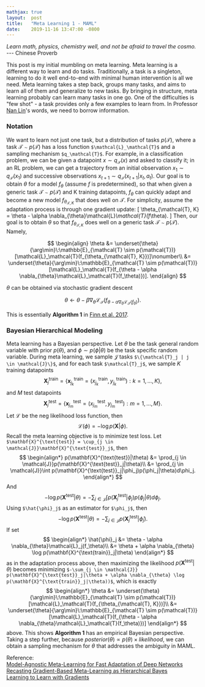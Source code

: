 ```yaml
---
mathjax: true
layout:  post
title:   "Meta Learning 1 - MAML"
date:    2019-11-16 13:47:00 -0800
---
```

*Learn math, physics, chemistry well, and not be afraid to travel the cosmo.* --- Chinese Proverb

This post is my initial mumbling on meta learning. Meta learning is a different way to learn and do tasks. Traditionally, a task is a singleton, learning to do it well end-to-end with minimal human intervention is all we need. Meta learning takes a step back, groups many tasks, and aims to learn all of them and generalize to new tasks. By bringing in structure, meta learning probably can learn many tasks in one go. One of the difficulties is "few shot" - a task provides only a few examples to learn from. In Professor [Nan Lin][Professor Nan Lin's Page]'s words, we need to borrow information.

### Notation
We want to learn not just one task, but a distribution of tasks $p(\mathcal{T})$, where a task $\mathcal{T} \sim p(\mathcal{T})$ has a loss function `$\mathcal{L}_\mathcal{T}$` and a sampling mechanism `$q_\mathcal{T}$`. For example, in a classification problem, we can be given a datapoint $x \sim q_\mathcal{T}(x)$ and asked to classify it; in an RL problem, we can get a trajectory from an initial observation $x_1 \sim q_\mathcal{T}(x_1)$ and successive observations $x_{t+1} \sim q_\mathcal{T}(x_{t+1}|x_t, a_t)$. Our goal is to obtain $\theta$ for a model $f_\theta$ (assume $f$ is predetermined), so that when given a generic task $\mathcal{T} \sim p(\mathcal{T})$ and K training datapoints, $f_\theta$ can quickly adapt and become a new model $f_{\theta_{\mathcal{T}, K}}$ that does well on $\mathcal{T}$. For simplicity, assume the adaptation process is through one gradient update:
\[
\theta_{\mathcal{T}, K} = \theta - \alpha \nabla_{\theta}\mathcal{L}_\mathcal{T}(f_\theta).
\]
Then, our goal is to obtain $\theta$ so that $f_{\theta_{\mathcal{T}, K}}$ does well on a generic task $\mathcal{T} \sim p(\mathcal{T})$. Namely,

$$
\begin{align}
\theta &= \underset{\theta}{\arg\min}\:\mathbb{E}_{\mathcal{T} \sim p(\mathcal{T})}[\mathcal{L}_\mathcal{T}(f_{\theta_{\mathcal{T}, K}})]\nonumber\\
&= \underset{\theta}{\arg\min}\:\mathbb{E}_{\mathcal{T} \sim p(\mathcal{T})}[\mathcal{L}_\mathcal{T}(f_{\theta - \alpha \nabla_{\theta}\mathcal{L}_\mathcal{T}(f_\theta)})].
\end{align}
$$

$\theta$ can be obtained via stochastic gradient descent

$$
\theta \leftarrow \theta - \beta\nabla_\theta\mathcal{L}_\mathcal{T}(f_{\theta - \alpha \nabla_{\theta}\mathcal{L}_\mathcal{T}(f_\theta)}).
$$

This is essentially **Algorithm 1** in [Finn et al. 2017][Model-Agnostic Meta-Learning for Fast Adaptation of Deep Networks].

### Bayesian Hierarchical Modeling
Meta learning has a Bayesian perspective. Let $\theta$ be the task general random variable with prior $p(\theta)$, and $\phi \sim p(\phi|\theta)$ be the task specific random variable. During meta learning, we sample $\mathcal{J}$ tasks `$\{\mathcal{T}_j | j \in \mathcal{J}\}$`, and for each task `$\mathcal{T}_j$`, we sample $K$ training datapoints
$$
\mathbf{X}^{\text{train}}_j = \{\mathbf{x}^{\text{train}}_{j_k} = (x^{\text{train}}_{j_k}, y^{\text{train}}_{j_k}) : k = 1, ..., K\},
$$
and $M$ test datapoints
$$
\mathbf{X}^{\text{test}}_j = \{\mathbf{x}^{\text{test}}_{j_m} = (x^{\text{test}}_{j_m}, y^{\text{test}}_{j_m}) : m = 1, ..., M\}.
$$
Let $\mathcal{L}$ be the neg likelihood loss function, then
$$
\mathcal{L}(\phi) = -\log p(\mathbf{X}|\phi).
$$
Recall the meta learning objective is to minimize test loss.
Let `$\mathbf{X}^{\text{test}} = \cup_{j \in \mathcal{J}}\mathbf{X}^{\text{test}}_j$`, then
$$
\begin{align*}
p(\mathbf{X}^{\text{test}}|\theta) &= \prod_{j \in \mathcal{J}}p(\mathbf{X}^{\text{test}}_j|\theta)\\
&= \prod_{j \in \mathcal{J}}\int p(\mathbf{X}^{\text{test}}_j|\phi_j)p(\phi_j|\theta)d\phi_j.
\end{align*}
$$
And
$$
-\log p(\mathbf{X}^{\text{test}}|\theta) = -\sum_{j \in \mathcal{J}}\int p(\mathbf{X}^{\text{test}}_j|\phi_j)p(\phi_j|\theta)d\phi_j.
$$
Using `$\hat{\phi}_j$` as an estimator for `$\phi_j$`, then
$$
-\log p(\mathbf{X}^{\text{test}}|\theta) = -\sum_{j \in \mathcal{J}} p(\mathbf{X}^{\text{test}}_j|\hat{\phi}_j).
$$
If set
$$
\begin{align*}
\hat{\phi}_j &= \theta - \alpha \nabla_{\theta}\mathcal{L}_j(f_\theta)\\
&= \theta + \alpha \nabla_{\theta} \log p(\mathbf{X}^{\text{train}}_j|\theta)
\end{align*}
$$
as in the adaptation process above, then maximizing the likelihood $p(\mathbf{X}^{\text{test}}|\theta)$ becomes minimizing `$-\sum_{j \in \mathcal{J}} p(\mathbf{X}^{\text{test}}_j|\theta + \alpha \nabla_{\theta} \log p(\mathbf{X}^{\text{train}}_j|\theta))$`, which is exactly
$$
\begin{align*}
\theta &= \underset{\theta}{\arg\min}\:\mathbb{E}_{\mathcal{T} \sim p(\mathcal{T})}[\mathcal{L}_\mathcal{T}(f_{\theta_{\mathcal{T}, K}})]\\
&= \underset{\theta}{\arg\min}\:\mathbb{E}_{\mathcal{T} \sim p(\mathcal{T})}[\mathcal{L}_\mathcal{T}(f_{\theta - \alpha \nabla_{\theta}\mathcal{L}_\mathcal{T}(f_\theta)})]
\end{align*}
$$
above. This shows **Algorithm 1** has an empirical Bayesian perspective. Taking a step further, because $posterior(\theta) \propto p(\theta) \times likelihood$, we can obtain a sampling mechanism for $\theta$ that addresses the ambiguity in MAML.

Reference:  
[Model-Agnostic Meta-Learning for Fast Adaptation of Deep Networks][Model-Agnostic Meta-Learning for Fast Adaptation of Deep Networks]  
[Recasting Gradient-Based Meta-Learning as Hierarchical Bayes][Recasting Gradient-Based Meta-Learning as Hierarchical Bayes]  
[Learning to Learn with Gradients][Learning to Learn with Gradients]

[Professor Nan Lin's Page]: https://pages.wustl.edu/nlin
[Model-Agnostic Meta-Learning for Fast Adaptation of Deep Networks]: https://arxiv.org/pdf/1703.03400.pdf
[Recasting Gradient-Based Meta-Learning as Hierarchical Bayes]: https://arxiv.org/pdf/1801.08930.pdf
[Learning to Learn with Gradients]: https://ai.stanford.edu/~cbfinn/_files/dissertation.pdf
